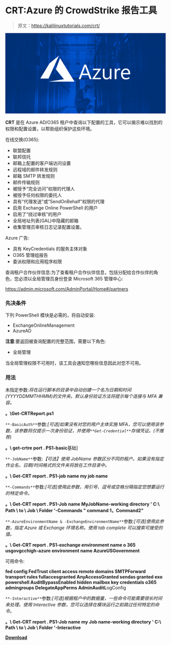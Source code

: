 # CRT:Azure 的 CrowdStrike 报告工具

> 原文：<https://kalilinuxtutorials.com/crt/>

[![](img//35eed8e5ba10ead31884f9645c405e50.png)](https://blogger.googleusercontent.com/img/a/AVvXsEhD2igjoH8CWeN5YpElrHGEHUhw7D7VXm9Ve1qoYVEMZABkXkkwYDlReQFyIrrbCJlaiV6Vx6D-KjJb01GVAy390675HZAmyg1grj9IY4zCSPjx3Rt_YwKGVXjXzZp4PjEymispebNZ_CbioUjNSaf-MEEXaXQzpKUL9gXLyh6AjR7M0G3pE7tf7G72=s760)

**CRT** 是在 Azure AD/O365 租户中查询以下配置的工具，它可以揭示难以找到的权限和配置设置，以帮助组织保护这些环境。

在线交换(O365):

*   联盟配置
*   联邦信托
*   邮箱上配置的客户端访问设置
*   远程域的邮件转发规则
*   邮箱 SMTP 转发规则
*   邮件传输规则
*   被授予“完全访问”权限的代理人
*   被授予任何权限的委托人
*   具有“代理发送”或“SendOnBehalf”权限的代理
*   启用 Exchange Online PowerShell 的用户
*   启用了“绕过审核”的用户
*   全局地址列表(GAL)中隐藏的邮箱
*   收集管理员审核日志记录配置设置。

Azure 广告:

*   具有 KeyCredentials 的服务主体对象
*   O365 管理组报告
*   委派权限和应用程序权限

查询租户合作伙伴信息:为了查看租户合作伙伴信息，包括分配给合作伙伴的角色，您必须以全局管理员身份登录 Microsoft 365 管理中心:

https://admin.microsoft.com/AdminPortal/Home#/partners

### 先决条件

下列 PowerShell 模块是必需的，将自动安装:

*   ExchangeOnlineManagement
*   AzureAD

**注意**:要返回被查询配置的完整范围，需要以下角色:

*   全局管理

当全局管理权限不可用时，该工具会通知您哪些信息因此对您不可用。

### 用法

未指定参数:*将在运行脚本的目录中自动创建一个名为日期和时间(YYYYDDMMTHHMM)的文件夹。默认身份验证方法将提示每个连接与 MFA 兼容。*

**。\Get-CRTReport.ps1**

`**-BasicAuth**`参数:*[可选]如果没有对您的用户主体实施 MFA，您可以使用该参数，该参数将仅提示一次身份验证，并使用`**Get-Credential**`存储凭证。(不推荐)*

**。\ get-crtre port . PS1-basic**基础]

`**-JobName**`参数:*【可选】使用 JobName 参数区分不同的租户。如果没有指定作业名，日期/时间格式的文件夹将放在工作目录中。*

**。\ Get-CRT report . PS1-job name my job name**

`**-Commands**`参数:*[可选]使用此参数，用引号、逗号或空格分隔指定您想要运行的特定命令。*

**。\ Get-CRT report . PS1-Job name MyJobName-working directory ' C:\ Path \ to \ Job \ Folder '-Commands " command 1，Command2"**

`**-AzureEnvironmentName & -ExchangeEnvironmentName**`参数:*[可选]使用此参数，指定 Azure 或 Exchange 环境名称。使用 tab complete 可以搜索可接受的值。*

**。\ Get-CRT report . PS1-exchange environment name o 365 usgovgcchigh-azure environment name AzureUSGovernment**

可用命令:

**fed config
FedTrust
client access
remote domains
SMTPForward
transport rules
fullaccesgranted
AnyAccessGranted
sendas granted
exo powershell
AuditBypassEnabled
hidden mailbox
key credentials
o365 admingroups
DelegateAppPerms
AdminAuditL**ogConfig

`**-Interactive**`参数:*[可选]根据租户中的数据量，一些命令可能需要很长时间来处理。使用 Interactive 参数，您可以选择在模块运行之前跳过任何特定的命令。*

**。\ Get-CRT report . PS1-Job name my Job name-working directory ' C:\ Path \ to \ Job \ Folder '-Interactive**

[**Download**](https://github.com/CrowdStrike/CRT)